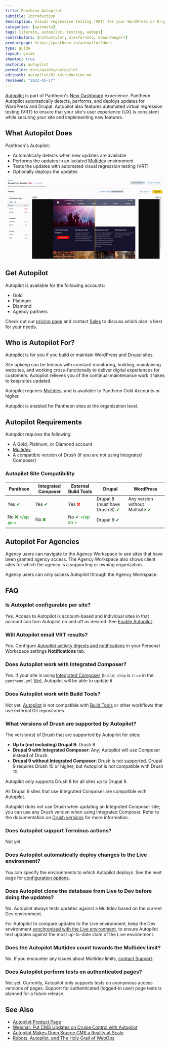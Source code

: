 ```yaml
---
title: Pantheon Autopilot
subtitle: Introduction
description: Visual regression testing (VRT) for your WordPress or Drupal site.
categories: [automate]
tags: [iterate, autopilot, testing, webops]
contributors: [nathantyler, alexfornuto, edwardangert]
productpage: https://pantheon.io/autopilot?docs
type: guide
layout: guide
showtoc: true
anchorid: autopilot
permalink: docs/guides/autopilot
editpath: autopilot/01-introduction.md
reviewed: "2022-05-17"
---
```


[Autopilot](https://pantheon.io/autopilot?docs) is part of Pantheon's [New Dashboard](/guides/new-dashboard) experience. Pantheon Autopilot automatically detects, performs, and deploys updates for WordPress and Drupal. Autopilot also features automated virtual regression testing (VRT) to ensure that your site's user experience (UX) is consistent while securing your site and implementing new features.

## What Autopilot Does

Pantheon's Autopilot:

- Automatically detects when new updates are available
- Performs the updates in an isolated [Multidev](/multidev) environment
- Tests the updates with automated visual regression testing (VRT)
- Optionally deploys the updates

![A gif showing Autopilot visual regression testing](../../../images/dashboard/vrt.gif)

## Get Autopilot

Autopilot is available for the following accounts:

 - Gold
 - Platinum
 - Diamond
 - Agency partners

Check out our [pricing page](https://pantheon.io/pricing?docs) and contact [Sales](https://pantheon.io/earlyaccess/autopilot?docs) to discuss which plan is best for your needs.

## Who is Autopilot For?

Autopilot is for you if you build or maintain WordPress and Drupal sites.

Site upkeep can be tedious with constant monitoring, building, maintaining websites, and working cross-functionally to deliver digital experiences for customers. Autopilot relieves you of the continual maintenance work it takes to keep sites updated.

Autopilot requires [Multidev](/multidev), and is available to Pantheon Gold Accounts or higher.

Autopilot is enabled for Pantheon sites at the organization level.

## Autopilot Requirements

Autopilot requires the following:

- A Gold, Platinum, or Diamond account
- [Multidev](/multidev)
- A compatible version of Drush (if you are not using Integrated Composer)

### Autopilot Site Compatibility

| Pantheon                                           	| Integrated Composer                               	| External Build Tools                              	| Drupal                                                                      	| WordPress                                                                  	|
|----------------------------------------------------	|---------------------------------------------------	|---------------------------------------------------	|-----------------------------------------------------------------------------	|----------------------------------------------------------------------------	|
| Yes <span   style = " color :green " > ✔ </span >  	| Yes <span   style = " color :green " > ✔ </span > 	| Yes <span   style = " color :red " > ❌  </span >  	| Drupal 8 (must have Drush 8)  <span   style = " color :green " > ✔ </span > 	| Any version without Multisite<span   style = " color :green " > ✔ </span > 	|
| No <span   style = " color :green " > ❌  </sp an > 	| No <span   style = " color :green " > ❌  </span > 	| No <span   style = " color :green " > ✔ </sp an > 	| Drupal 9 <span   style = " color :green " > ✔ </span >                      	|                                                                            	|
|                                                    	|                                                   	|                                                   	|                                                                             	|                                                                            	|


## Autopilot For Agencies

Agency users can navigate to the Agency Workspace to see sites that have been granted agency access. The Agency Workspace also shows client sites for which the agency is a supporting or owning organization. 

Agency users can only access Autopilot through the Agency Workspace.

## FAQ

### Is Autopilot configurable per site?

Yes. Access to Autopilot is account-based and individual sites in that account can turn Autopilot on and off as desired. See [Enable Autopilot](/guides/autopilot/enable-autopilot).

### Will Autopilot email VRT results?

Yes. Configure [Autopilot activity digests and notifications](/guides/autopilot/enable-autopilot/#enable-autopilot-email-notifications) in your Personal Workspace settings **Notifications** tab.

### Does Autopilot work with Integrated Composer?

Yes. If your site is using [Integrated Composer](/guides/integrated-composer) (`build_step` is `true` in the `pantheon.yml` [file](/pantheon-yml)), Autopilot will be able to update it.

### Does Autopilot work with Build Tools?

Not yet. [Autopilot](/guides/autopilot) is not compatible with [Build Tools](/guides/build-tools/) or other workflows that use external Git repositories.

### What versions of Drush are supported by Autopilot?

The version(s) of Drush that are supported by Autopilot for sites:
- **Up to (not including) Drupal 9**: Drush 8
- **Drupal 9 with Integrated Composer**: Any; Autopilot will use Composer instead of Drush.
- **Drupal 9 without Integrated Composer**: Drush is not supported. Drupal 9 requires Drush 10 or higher, but Autopilot is not compatible with Drush 10.

Autopilot only supports Drush 8 for all sites up to Drupal 9.

All Drupal 9 sites that use Integrated Composer are compatible with Autopilot.

Autopilot does not use Drush when updating an Integrated Composer site; you can use any Drush version when using Integrated Composer. Refer to the documentation on [Drush versions](/drush-versions) for more information.

### Does Autopilot support Terminus actions?

Not yet.

### Does Autopilot automatically deploy changes to the Live environment?

You can specify the environments to which Autopilot deploys. See the next page for [configuration options](/guides/autopilot/enable-autopilot).

### Does Autopilot clone the database from Live to Dev before doing the updates?

No. Autopilot always tests updates against a Multidev based on the current Dev environment.

For Autopilot to compare updates to the Live environment, keep the Dev environment [synchronized with the Live environment](/pantheon-workflow), to ensure Autopilot test updates against the most up-to-date state of the Live environment.

### Does the Autopilot Multidev count towards the Multidev limit?

No. If you encounter any issues about Multidev limits, [contact Support](/guides/support/contact-support).

### Does Autopilot perform tests on authenticated pages?

Not yet. Currently, Autopilot only supports tests on anonymous access versions of pages. Support for authenticated (logged-in user) page tests is planned for a future release.

## See Also

- [Autopilot Product Page](https://pantheon.io/autopilot?docs)
- [Webinar: Put CMS Updates on Cruise Control with Autopilot](https://pantheon.io/put-cms-updates-on-cruise-control-with-autopilot-webinar)
- [Autopilot Makes Open Source CMS a Reality at Scale](https://pantheon.io/blog/open-source-cms-scale-autopilot)
- [Robots, Autopilot, and The Holy Grail of WebOps](https://pantheon.io/blog/robots-autopilot-and-holy-grail-webops)
